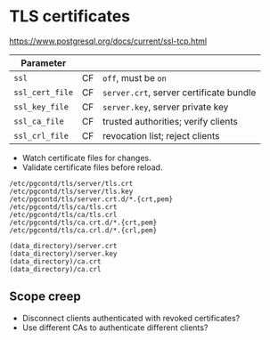 # TLS certificates

https://www.postgresql.org/docs/current/ssl-tcp.html

| Parameter | | |
|-----------|-|-|
| `ssl` | CF | `off`, must be `on`
| `ssl_cert_file` | CF | `server.crt`, server certificate bundle
| `ssl_key_file` | CF | `server.key`, server private key
| `ssl_ca_file` | CF | trusted authorities; verify clients
| `ssl_crl_file` | CF | revocation list; reject clients

- Watch certificate files for changes.
- Validate certificate files before reload.

```
/etc/pgcontd/tls/server/tls.crt
/etc/pgcontd/tls/server/tls.key
/etc/pgcontd/tls/server.crt.d/*.{crt,pem}
/etc/pgcontd/tls/ca/tls.crt
/etc/pgcontd/tls/ca/tls.crl
/etc/pgcontd/tls/ca.crt.d/*.{crt,pem}
/etc/pgcontd/tls/ca.crl.d/*.{crl,pem}

(data_directory)/server.crt
(data_directory)/server.key
(data_directory)/ca.crt
(data_directory)/ca.crl
```

## Scope creep

- Disconnect clients authenticated with revoked certificates?
- Use different CAs to authenticate different clients?
